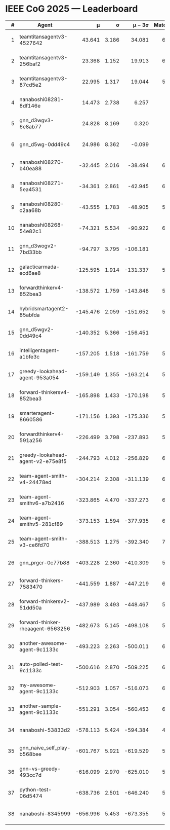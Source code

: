 # IEEE CoG 2025 — Leaderboard

| # | Agent | μ | σ | μ − 3σ | Matches | Updated |
|---:|---|---:|---:|---:|---:|---|
| 1 | teamtitansagentv3-4527642 | 43.641 | 3.186 | 34.081 | 6616 | 2025-08-30 07:29 |
| 2 | teamtitansagentv3-256baf2 | 23.368 | 1.152 | 19.913 | 6396 | 2025-08-30 07:29 |
| 3 | teamtitansagentv3-87cd5e2 | 22.995 | 1.317 | 19.044 | 5940 | 2025-08-30 07:29 |
| 4 | nanaboshi08281-8df146e | 14.473 | 2.738 | 6.257 | 276 | 2025-08-30 07:29 |
| 5 | gnn_d3wgv3-6e8ab77 | 24.828 | 8.169 | 0.320 | 138 | 2025-08-30 07:29 |
| 6 | gnn_d5wg-0dd49c4 | 24.986 | 8.362 | -0.099 | 120 | 2025-08-30 07:29 |
| 7 | nanaboshi08270-b40ea88 | -32.445 | 2.016 | -38.494 | 6440 | 2025-08-30 07:29 |
| 8 | nanaboshi08271-5ea4531 | -34.361 | 2.861 | -42.945 | 6498 | 2025-08-30 07:29 |
| 9 | nanaboshi08280-c2aa68b | -43.555 | 1.783 | -48.905 | 5778 | 2025-08-30 07:29 |
| 10 | nanaboshi08268-54e82c1 | -74.321 | 5.534 | -90.922 | 6040 | 2025-08-30 07:29 |
| 11 | gnn_d3wogv2-7bd33bb | -94.797 | 3.795 | -106.181 | 274 | 2025-08-30 07:29 |
| 12 | galacticarmada-ecd6ae8 | -125.595 | 1.914 | -131.337 | 5880 | 2025-08-30 07:29 |
| 13 | forwardthinkerv4-852bea3 | -138.572 | 1.759 | -143.848 | 5186 | 2025-08-30 07:29 |
| 14 | hybridsmartagent2-85abfda | -145.476 | 2.059 | -151.652 | 5508 | 2025-08-30 07:29 |
| 15 | gnn_d5wgv2-0dd49c4 | -140.352 | 5.366 | -156.451 | 226 | 2025-08-30 07:29 |
| 16 | intelligentagent-a1bfe3c | -157.205 | 1.518 | -161.759 | 5527 | 2025-08-30 07:29 |
| 17 | greedy-lookahead-agent-953a054 | -159.149 | 1.355 | -163.214 | 5828 | 2025-08-30 07:29 |
| 18 | forward-thinkersv4-852bea3 | -165.898 | 1.433 | -170.198 | 5059 | 2025-08-30 07:29 |
| 19 | smarteragent-8660586 | -171.156 | 1.393 | -175.336 | 5096 | 2025-08-30 07:29 |
| 20 | forwardthinkerv4-591a256 | -226.499 | 3.798 | -237.893 | 5236 | 2025-08-30 07:29 |
| 21 | greedy-lookahead-agent-v2-e75e8f5 | -244.793 | 4.012 | -256.829 | 6280 | 2025-08-30 07:29 |
| 22 | team-agent-smith-v4-24478ed | -304.214 | 2.308 | -311.139 | 6118 | 2025-08-30 07:29 |
| 23 | team-agent-smithv6-a7b2416 | -323.865 | 4.470 | -337.273 | 6540 | 2025-08-30 07:29 |
| 24 | team-agent-smithv5-281cf89 | -373.153 | 1.594 | -377.935 | 6860 | 2025-08-30 07:29 |
| 25 | team-agent-smith-v3-ce6fd70 | -388.513 | 1.275 | -392.340 | 7178 | 2025-08-30 07:29 |
| 26 | gnn_prgcr-0c77b88 | -403.228 | 2.360 | -410.309 | 5910 | 2025-08-30 07:29 |
| 27 | forward-thinkers-7583470 | -441.559 | 1.887 | -447.219 | 6460 | 2025-08-30 07:29 |
| 28 | forward-thinkersv2-51dd50a | -437.989 | 3.493 | -448.467 | 5888 | 2025-08-30 07:29 |
| 29 | forward-thinker-rheaagent-6563256 | -482.673 | 5.145 | -498.108 | 5428 | 2025-08-30 07:29 |
| 30 | another-awesome-agent-9c1133c | -493.223 | 2.263 | -500.011 | 6100 | 2025-08-30 07:29 |
| 31 | auto-polled-test-9c1133c | -500.616 | 2.870 | -509.225 | 6300 | 2025-08-30 07:29 |
| 32 | my-awesome-agent-9c1133c | -512.903 | 1.057 | -516.073 | 6340 | 2025-08-30 07:29 |
| 33 | another-sample-agent-9c1133c | -551.291 | 3.054 | -560.453 | 6580 | 2025-08-30 07:29 |
| 34 | nanaboshi-53833d2 | -578.113 | 5.424 | -594.384 | 4720 | 2025-08-30 07:29 |
| 35 | gnn_naive_self_play-b568bee | -601.767 | 5.921 | -619.529 | 5280 | 2025-08-30 07:29 |
| 36 | gnn-vs-greedy-493cc7d | -616.099 | 2.970 | -625.010 | 5060 | 2025-08-30 07:29 |
| 37 | python-test-06d5474 | -638.736 | 2.501 | -646.240 | 5280 | 2025-08-30 07:29 |
| 38 | nanaboshi-8345999 | -656.996 | 5.453 | -673.355 | 5450 | 2025-08-30 07:29 |
